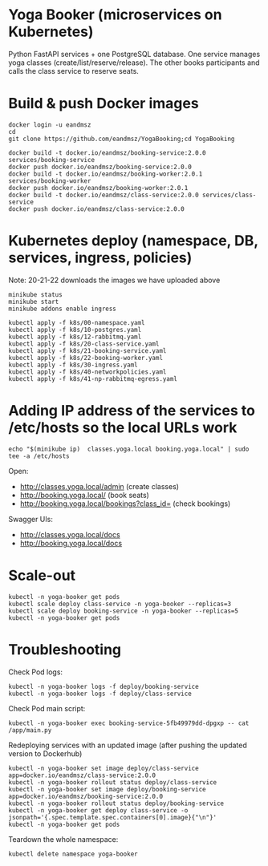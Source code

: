 # Yoga Booker (microservices on Kubernetes)

Python FastAPI services + one PostgreSQL database.
One service manages yoga classes (create/list/reserve/release).
The other books participants and calls the class service to reserve seats.

# Build & push Docker images
```
docker login -u eandmsz
cd
git clone https://github.com/eandmsz/YogaBooking;cd YogaBooking

docker build -t docker.io/eandmsz/booking-service:2.0.0 services/booking-service
docker push docker.io/eandmsz/booking-service:2.0.0
docker build -t docker.io/eandmsz/booking-worker:2.0.1 services/booking-worker
docker push docker.io/eandmsz/booking-worker:2.0.1
docker build -t docker.io/eandmsz/class-service:2.0.0 services/class-service
docker push docker.io/eandmsz/class-service:2.0.0
```

# Kubernetes deploy (namespace, DB, services, ingress, policies)
Note: 20-21-22 downloads the images we have uploaded above
```
minikube status
minikube start
minikube addons enable ingress
```
```
kubectl apply -f k8s/00-namespace.yaml
kubectl apply -f k8s/10-postgres.yaml
kubectl apply -f k8s/12-rabbitmq.yaml
kubectl apply -f k8s/20-class-service.yaml
kubectl apply -f k8s/21-booking-service.yaml
kubectl apply -f k8s/22-booking-worker.yaml
kubectl apply -f k8s/30-ingress.yaml
kubectl apply -f k8s/40-networkpolicies.yaml
kubectl apply -f k8s/41-np-rabbitmq-egress.yaml
```

# Adding IP address of the services to /etc/hosts so the local URLs work
```
echo "$(minikube ip)  classes.yoga.local booking.yoga.local" | sudo tee -a /etc/hosts
```

Open:
- http://classes.yoga.local/admin (create classes)
- http://booking.yoga.local/ (book seats)
- http://booking.yoga.local/bookings?class_id= (check bookings)

Swagger UIs:
- http://classes.yoga.local/docs
- http://booking.yoga.local/docs

# Scale-out
```
kubectl -n yoga-booker get pods
kubectl scale deploy class-service -n yoga-booker --replicas=3
kubectl scale deploy booking-service -n yoga-booker --replicas=5
kubectl -n yoga-booker get pods
```

# Troubleshooting
Check Pod logs:
```
kubectl -n yoga-booker logs -f deploy/booking-service
kubectl -n yoga-booker logs -f deploy/class-service
```
Check Pod main script:
```
kubectl -n yoga-booker exec booking-service-5fb49979dd-dpgxp -- cat /app/main.py
```
Redeploying services with an updated image (after pushing the updated version to Dockerhub)
```
kubectl -n yoga-booker set image deploy/class-service app=docker.io/eandmsz/class-service:2.0.0
kubectl -n yoga-booker rollout status deploy/class-service
kubectl -n yoga-booker set image deploy/booking-service app=docker.io/eandmsz/booking-service:2.0.0
kubectl -n yoga-booker rollout status deploy/booking-service
kubectl -n yoga-booker get deploy class-service -o jsonpath='{.spec.template.spec.containers[0].image}{"\n"}'
kubectl -n yoga-booker get pods
```
Teardown the whole namespace:
```
kubectl delete namespace yoga-booker
```

